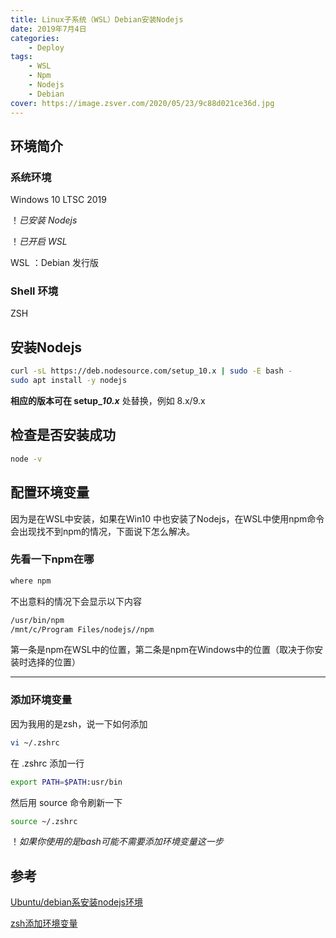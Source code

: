 ```yaml
---
title: Linux子系统（WSL）Debian安装Nodejs
date: 2019年7月4日
categories: 
	- Deploy
tags: 
	- WSL
	- Npm
	- Nodejs
	- Debian
cover: https://image.zsver.com/2020/05/23/9c88d021ce36d.jpg
---
```


## 环境简介

### 系统环境

Windows 10 LTSC 2019

！*已安装 Nodejs*

！*已开启 WSL*

WSL ：Debian 发行版

### Shell 环境

ZSH

## 安装Nodejs

```bash
curl -sL https://deb.nodesource.com/setup_10.x | sudo -E bash -
sudo apt install -y nodejs
```

**相应的版本可在 setup_*10.x*** 处替换，例如 8.x/9.x

## 检查是否安装成功

```bash
node -v
```

## 配置环境变量

因为是在WSL中安装，如果在Win10 中也安装了Nodejs，在WSL中使用npm命令会出现找不到npm的情况，下面说下怎么解决。

### 先看一下npm在哪

```bash
where npm
```

不出意料的情况下会显示以下内容

```bash
/usr/bin/npm
/mnt/c/Program Files/nodejs//npm
```

第一条是npm在WSL中的位置，第二条是npm在Windows中的位置（取决于你安装时选择的位置）

---

### 添加环境变量

因为我用的是zsh，说一下如何添加

```bash
vi ~/.zshrc
```

在 .zshrc 添加一行

```bash
export PATH=$PATH:usr/bin
```

然后用 source 命令刷新一下

```bash
source ~/.zshrc
```

！*如果你使用的是bash可能不需要添加环境变量这一步*

## 参考

[Ubuntu/debian系安装nodejs环境](https://www.jianshu.com/p/a480b99741f6)

[zsh添加环境变量](https://www.jianshu.com/p/48c022928771)
